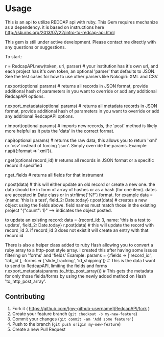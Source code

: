 # Usage

This is an api to utilize REDCAP api with ruby. This Gem requires mechanize as a dependency.
it is based on instructions here http://sburns.org/2013/07/22/intro-to-redcap-api.html

This gem is still under active development. Please contact me directly with any  questions or suggestions. 
  
To start:

r = RedcapAPI.new(token, url, parser) # your institution has it's own url, and each project has it's own token, an optional 'parser' that defaults to JSON. See the test cases for how to use other parsers like Nokogiri::XML and CSV.

r.export(optional params) # returns all records in JSON format, provide additional hash of parameters in you want to override or add any additional RedcapAPI options.

r.export_metadata(optional params) # returns all metadata records in JSON format, provide additional hash of parameters in you want to override or add any additional RedcapAPI options.

r.import(optional params) # imports new records, the 'post' method is likely more helpful as it puts the 'data' in the correct format.

r.api(optional params) # returns the raw data, this allows you to return 'xml' or 'csv' instead of forcing 'json'. Simply override the params. Example r.api({:format => 'xml'}).

r.get(optional record_id) # returns all records in JSON format or a specific record if specified

r.get_fields # returns all fields for that instrument

r.post(data) # this will either update an old record or create a new one. the data should be in form of array of hashes or as a hash (for one item).  dates are accepted in Date class or in strftime('%F') format. 
for example
  data = {name: 'this is a test', field_2: Date.today}
  r.post(data) # creates a new object using the fields above. field names must match those in the existing project
  "{\"count\": 1}" --> indicates the object posted. 

to update an existing record:
data = {record_id: 3, name: 'this is a test to update', field_2: Date.today}
r.post(data) # this will update the record with record_id 3. if record_id 3 does not exist it will create an entry with that record id

There is also a helper class added to ruby Hash allowing you to convert a ruby array to a http-post style array. I created this after having some issues filtering on 'forms' and 'fields'
Example:
params = {:fields => ['record_id', 'lab_id'], :forms => ['slide_tracking', 'id_shipping']} # This is the data I want to send to RedcapAPI, limiting the fields and forms
r.export_metadata(params.to_http_post_array()) # This gets the metadata for only those fields/forms by using the newly added method on Hash 'to_http_post_array'.

## Contributing

1. Fork it ( https://github.com/[my-github-username]/RedcapAPI/fork )
2. Create your feature branch (`git checkout -b my-new-feature`)
3. Commit your changes (`git commit -am 'Add some feature'`)
4. Push to the branch (`git push origin my-new-feature`)
5. Create a new Pull Request
